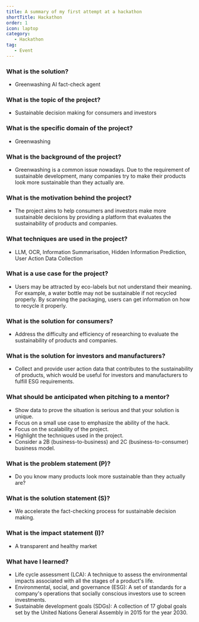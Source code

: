 ```yaml
---
title: A summary of my first attempt at a hackathon
shortTitle: Hackathon
order: 1
icon: laptop
category:
   - Hackathon
tag:
   - Event
---
```


### What is the solution?

- Greenwashing AI fact-check agent

### What is the topic of the project?

- Sustainable decision making for consumers and investors

### What is the specific domain of the project?

- Greenwashing

### What is the background of the project?

- Greenwashing is a common issue nowadays. Due to the requirement of sustainable development, many companies try to make their products look more sustainable than they actually are.

### What is the motivation behind the project?

- The project aims to help consumers and investors make more sustainable decisions by providing a platform that evaluates the sustainability of products and companies.

### What techniques are used in the project?

- LLM, OCR, Information Summarisation, Hidden Information Prediction, User Action Data Collection

### What is a use case for the project?

- Users may be attracted by eco-labels but not understand their meaning. For example, a water bottle may not be sustainable if not recycled properly. By scanning the packaging, users can get information on how to recycle it properly.

### What is the solution for consumers?

- Address the difficulty and efficiency of researching to evaluate the sustainability of products and companies.

### What is the solution for investors and manufacturers?

- Collect and provide user action data that contributes to the sustainability of products, which would be useful for investors and manufacturers to fulfill ESG requirements.

### What should be anticipated when pitching to a mentor?

- Show data to prove the situation is serious and that your solution is unique.
- Focus on a small use case to emphasize the ability of the hack.
- Focus on the scalability of the project.
- Highlight the techniques used in the project.
- Consider a 2B (business-to-business) and 2C (business-to-consumer) business model.

### What is the problem statement (P)?

- Do you know many products look more sustainable than they actually are?

### What is the solution statement (S)?

- We accelerate the fact-checking process for sustainable decision making.

### What is the impact statement (I)?

- A transparent and healthy market

### What have I learned?

- Life cycle assessment (LCA): A technique to assess the environmental impacts associated with all the stages of a product's life.
- Environmental, social, and governance (ESG): A set of standards for a company's operations that socially conscious investors use to screen investments.
- Sustainable development goals (SDGs): A collection of 17 global goals set by the United Nations General Assembly in 2015 for the year 2030.